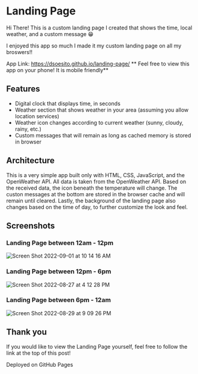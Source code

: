 # Landing Page

Hi There! This is a custom landing page I created that shows the time, local weather, and a custom message 😁

I enjoyed this app so much I made it my custom landing page on all my broswers!!

App Link: https://dsoesito.github.io/landing-page/
** Feel free to view this app on your phone! It is mobile friendly**

## Features

- Digital clock that displays time, in seconds
- Weather section that shows weather in your area (assuming you allow location services)
- Weather icon changes according to current weather (sunny, cloudy, rainy, etc.)
- Custom messages that will remain as long as cached memory is stored in browser

## Architecture

This is a very simple app built only with HTML, CSS, JavaScript, and the OpenWeather API. All data is taken from the OpenWeather API. Based on the received data, the icon beneath the temperature will change. The custon messages at the bottom are stored in the browser cache and will remain until cleared. Lastly, the background of the landing page also changes based on the time of day, to further customize the look and feel.

## Screenshots

### Landing Page between 12am - 12pm

![Screen Shot 2022-09-01 at 10 14 16 AM](https://user-images.githubusercontent.com/99083937/187936112-fe722ce2-1dab-4bee-bd7c-cf79ccb4b702.png)

### Landing Page between 12pm - 6pm

![Screen Shot 2022-08-27 at 4 12 28 PM](https://user-images.githubusercontent.com/99083937/187326198-38a86e3e-270a-4868-b1b9-f20c02212c08.png)

### Landing Page between 6pm - 12am

![Screen Shot 2022-08-29 at 9 09 26 PM](https://user-images.githubusercontent.com/99083937/187326251-a63b248c-eb5f-4206-8440-9802cae6b365.png)

## Thank you

If you would like to view the Landing Page yourself, feel free to follow the link at the top of this post!

Deployed on GitHub Pages
